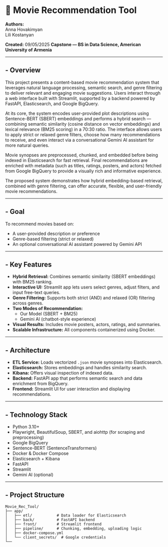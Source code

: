# 🎥 Movie Recommendation Tool

**Authors:**  
Anna Hovakimyan  
Lili Kostanyan  

**Created:** 09/05/2025
**Capstone — BS in Data Science, American University of Armenia**

---

## - Overview

This project presents a content-based movie recommendation system that leverages natural language processing, semantic search, and genre filtering to deliver relevant and engaging movie suggestions. Users interact through a web interface built with Streamlit, supported by a backend powered by FastAPI, Elasticsearch, and Google BigQuery.

At its core, the system encodes user-provided plot descriptions using Sentence-BERT (SBERT) embeddings and performs a hybrid search — combining semantic similarity (cosine distance on vector embeddings) and lexical relevance (BM25 scoring) in a 70:30 ratio. The interface allows users to apply strict or relaxed genre filters, choose how many recommendations to receive, and even interact via a conversational Gemini AI assistant for more natural queries.

Movie synopses are preprocessed, chunked, and embedded before being indexed in Elasticsearch for fast retrieval. Final recommendations are enriched with metadata (such as titles, ratings, posters, and actors) fetched from Google BigQuery to provide a visually rich and informative experience.

The proposed system demonstrates how hybrid embedding-based retrieval, combined with genre filtering, can offer accurate, flexible, and user-friendly movie recommendations.

---

## - Goal

To recommend movies based on:
- A user-provided description or preference
- Genre-based filtering (strict or relaxed)
- An optional conversational AI assistant powered by Gemini API

---

## - Key Features

- **Hybrid Retrieval:** Combines semantic similarity (SBERT embeddings) with BM25 ranking.
- **Interactive UI:** Streamlit app lets users select genres, adjust filters, and input free-text queries.
- **Genre Filtering:** Supports both strict (AND) and relaxed (OR) filtering across genres.
- **Two Modes of Recommendation:**
  - Our Model (SBERT + BM25)
  - Gemini AI (chatbot-style experience)
- **Visual Results:** Includes movie posters, actors, ratings, and summaries.
- **Scalable Infrastructure:** All components containerized using Docker.

---

## - Architecture

- **ETL Service:** Loads vectorized `.json` movie synopses into Elasticsearch.
- **Elasticsearch:** Stores embeddings and handles similarity search.
- **Kibana:** Offers visual inspection of indexed data.
- **Backend:** FastAPI app that performs semantic search and data enrichment from BigQuery.
- **Frontend:** Streamlit UI for user interaction and displaying recommendations.

---

## - Technology Stack

- Python 3.10+  
- Playwright, BeautifulSoup, SBERT, and aiohttp (for scraping and preprocessing)
- Google BigQuery 
- Sentence-BERT (SentenceTransformers)  
- Docker & Docker Compose  
- Elasticsearch + Kibana 
- FastAPI  
- Streamlit   
- Gemini AI (optional)

---

## - Project Structure

```plaintext
Movie_Rec_Tool/
├── app/
│   ├── etl/           # Data loader for Elasticsearch
│   ├── back/          # FastAPI backend
│   ├── front/         # Streamlit frontend
│   ├── pipeline/      # Chunking, embedding, uploading logic
│   ├── docker-compose.yml
│   └── client_secrets/  # Google credentials
└──
```